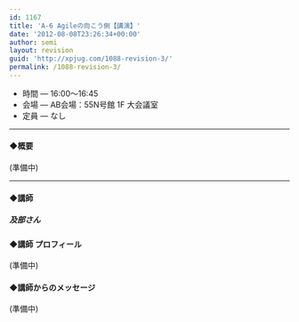 ```yaml
---
id: 1167
title: 'A-6 Agileの向こう側【講演】'
date: '2012-08-08T23:26:34+00:00'
author: semi
layout: revision
guid: 'http://xpjug.com/1088-revision-3/'
permalink: /1088-revision-3/
---
```


- 時間 — 16:00〜16:45
- 会場 — AB会場：55N号館 1F 大会議室
- 定員 — なし

---

#### ◆概要

(準備中)

---

#### ◆講師

##### 及部さん

#### ◆講師 プロフィール

(準備中)

#### ◆講師からのメッセージ

(準備中)